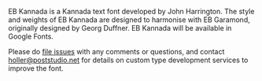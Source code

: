 EB Kannada is a Kannada text font developed by John Harrington. 
The style and weights of EB Kannada are designed to harmonise with EB Garamond, originally designed by Georg Duffner.
EB Kannada will be available in Google Fonts.

Please do [file issues](https://github.com/misemefein/EB-Kannada/issues) with any comments or questions, and contact holler@poststudio.net for details on custom type development services to improve the font.
